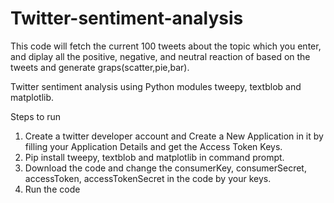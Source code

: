 # Twitter-sentiment-analysis
This code will fetch the current 100 tweets about the topic which you enter, and diplay all the positive, negative, and neutral reaction of based on the tweets and generate graps(scatter,pie,bar).

Twitter sentiment analysis using Python modules tweepy, textblob and matplotlib.

Steps to run 
  1) Create a twitter developer account and Create a New Application in it by filling your Application Details and get the  Access Token Keys.
  2) Pip install tweepy, textblob and matplotlib in command prompt.
  3) Download the code and change the consumerKey, consumerSecret, accessToken, accessTokenSecret in the code by your keys.
  4) Run the code
  

